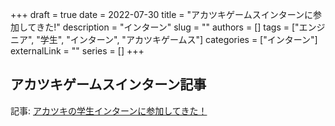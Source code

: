 +++ 
draft = true
date = 2022-07-30
title = "アカツキゲームスインターンに参加してきた!"
description = "インターン"
slug = ""
authors = []
tags = ["エンジニア", "学生", "インターン", "アカツキゲームス"]
categories = ["インターン"]
externalLink = ""
series = []
+++

## アカツキゲームスインターン記事
記事: [アカツキの学生インターンに参加してきた！](https://hackerslab.aktsk.jp/2022/08/03/092239)
